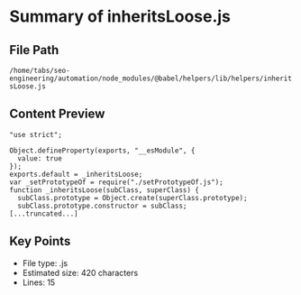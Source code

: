 # Summary of inheritsLoose.js
  
## File Path
`/home/tabs/seo-engineering/automation/node_modules/@babel/helpers/lib/helpers/inheritsLoose.js`

## Content Preview
```
"use strict";

Object.defineProperty(exports, "__esModule", {
  value: true
});
exports.default = _inheritsLoose;
var _setPrototypeOf = require("./setPrototypeOf.js");
function _inheritsLoose(subClass, superClass) {
  subClass.prototype = Object.create(superClass.prototype);
  subClass.prototype.constructor = subClass;
[...truncated...]
```

## Key Points
- File type: .js
- Estimated size: 420 characters
- Lines: 15
